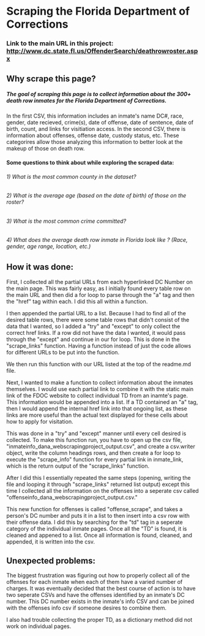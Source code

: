 # Scraping the Florida Department of Corrections 
### Link to the main URL in this project: http://www.dc.state.fl.us/OffenderSearch/deathrowroster.aspx

## Why scrape this page?

##### The goal of scraping this page is to collect information about the 300+ death row inmates for the Florida Department of Corrections. 

In the first CSV, this information includes an inmate's name DC#, race, gender, date recieved, crime(s), date of offense, date of sentence, date of birth, count, and links for visitiation access. In the second CSV, there is information about offenses, offense date, custody status, etc. These categorires allow those analyzing this information to better look at the makeup of those on death row. 

#### Some questions to think about while exploring the scraped data:
###### 1) What is the most common county in the dataset?
###### 2) What is the average age (based on the date of birth) of those on the roster?
###### 3) What is the most common crime committed? 
###### 4) What does the average death row inmate in Florida look like ? (Race, gender, age range, location, etc.)


## How it was done:
First, I collected all the partial URLs from each hyperlinked DC Number on the main page. This was fairly easy, as I initially found every table row on the main URL and then did a for loop to parse through the "a" tag and then the "href" tag within each. I did this all within a function.

I then appended the partial URL to a list. Because I had to find all of the desired table rows, there were some table rows that didn't consist of the data that I wanted, so I added a "try" and "except" to only collect the correct href links. If a row did not have the data I wanted, it would pass through the "except" and continue in our for loop. This is done in the "scrape_links" function. Having a function instead of just the code allows for different URLs to be put into the function.

We then run this function with our URL listed at the top of the readme.md file.

Next, I wanted to make a function to collect information about the inmates themselves. I would use each partial link to combine it with the static main link of the FDOC website to collect individual TD from an inamte's page. This information would be appended into a list. If a TD contained an "a" tag, then I would append the internal href link into that ongoing list, as these links are more useful than the actual text displayed for these cells about how to apply for visitation.

This was done in a "try" and "except" manner until every cell desired is collected. To make this function run, you have to open up the csv file, "inmateinfo_dana_webscrapingproject_output.csv", and create a csv.writer object, write the column headings rows, and then create a for loop to execute the "scrape_info" function for every partial link in inmate_link, which is the return output of the "scrape_links" function.

After I did this I essentially repeated the same steps (opening, writing the file and looping it through "scrape_links" returned list output) except this time I collected all the information on the offenses into a seperate csv called "offenseinfo_dana_webscrapingproject_output.csv."

This new function for offenses is called "offense_scrape", and takes a person's DC number and puts it in a list to then insert into a csv row with their offense data. I did this by searching for the "td" tag in a seperate category of the individual inmate pages. Once all the "TD" is found, it is cleaned and appened to a list. Once all information is found, cleaned, and appended, it is written into the csv.

## Unexpected problems:

The biggest frustration was figuring out how to properly collect all of the offenses for each inmate when each of them have a varied number of charges. It was eventually decided that the best course of action is to have two seperate CSVs and have the offenses identified by an inmate's DC number. This DC number exists in the inmate's info CSV and can be joined with the offenses info csv if someone desires to combine them.

I also had trouble collecting the proper TD, as a dictionary method did not work on individual pages.
